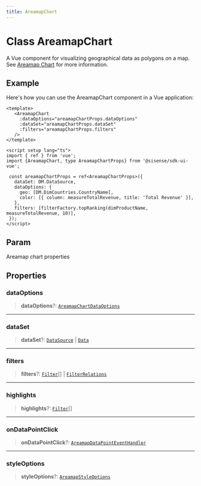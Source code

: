 ```yaml
---
title: AreamapChart
---
```


# Class AreamapChart <Badge type="beta" text="Beta" />

A Vue component for visualizing geographical data as polygons on a map.
See [Areamap Chart](https://docs.sisense.com/main/SisenseLinux/area-map.htm) for more information.

## Example

Here's how you can use the AreamapChart component in a Vue application:
```vue
<template>
   <AreamapChart
     :dataOptions="areamapChartProps.dataOptions"
     :dataSet="areamapChartProps.dataSet"
     :filters="areamapChartProps.filters"
   />
</template>

<script setup lang="ts">
import { ref } from 'vue';
import {AreamapChart, type AreamapChartProps} from '@sisense/sdk-ui-vue';

 const areamapChartProps = ref<AreamapChartProps>({
   dataSet: DM.DataSource,
   dataOptions: {
     geo: [DM.DimCountries.CountryName],
     color: [{ column: measureTotalRevenue, title: 'Total Revenue' }],
   },
   filters: [filterFactory.topRanking(dimProductName, measureTotalRevenue, 10)],
 });
</script>
```

## Param

Areamap chart properties

## Properties

### dataOptions

> **dataOptions**?: [`AreamapChartDataOptions`](../interfaces/interface.AreamapChartDataOptions.md)

***

### dataSet

> **dataSet**?: [`DataSource`](../../sdk-data/type-aliases/type-alias.DataSource.md) \| [`Data`](../../sdk-data/interfaces/interface.Data.md)

***

### filters

> **filters**?: [`Filter`](../../sdk-data/interfaces/interface.Filter.md)[] \| [`FilterRelations`](../../sdk-data/interfaces/interface.FilterRelations.md)

***

### highlights

> **highlights**?: [`Filter`](../../sdk-data/interfaces/interface.Filter.md)[]

***

### onDataPointClick

> **onDataPointClick**?: [`AreamapDataPointEventHandler`](../../sdk-ui/type-aliases/type-alias.AreamapDataPointEventHandler.md)

***

### styleOptions

> **styleOptions**?: [`AreamapStyleOptions`](../interfaces/interface.AreamapStyleOptions.md)
